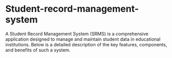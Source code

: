 # Student-record-management-system
A Student Record Management System (SRMS) is a comprehensive application designed to manage and maintain student data in educational institutions. Below is a detailed description of the key features, components, and benefits of such a system.  
